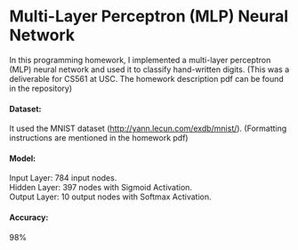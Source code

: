 # Multi-Layer Perceptron (MLP) Neural Network

In this programming homework, I implemented a multi-layer perceptron (MLP) neural network and used it to classify hand-written digits. (This was a deliverable for CS561 at USC. The homework description pdf can be found in the repository)

#### Dataset:
It used the MNIST dataset (​http://yann.lecun.com/exdb/mnist/​). (Formatting instructions are mentioned in the homework pdf)

#### Model:
Input Layer: 784 input nodes.  
Hidden Layer: 397 nodes with Sigmoid Activation.  
Output Layer: 10 output nodes with Softmax Activation.

#### Accuracy:
98%